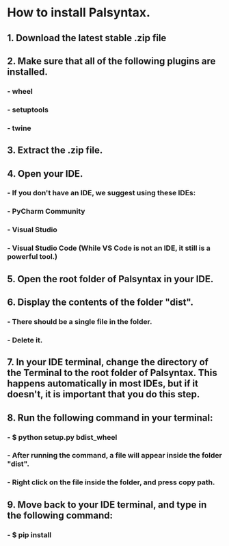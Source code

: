 # How to install Palsyntax.

## 1. Download the latest stable .zip file
## 2. Make sure that all of the following plugins are installed.

###   - wheel
###   - setuptools
###   - twine
  
  
## 3. Extract the .zip file.
## 4. Open your IDE.
  
###   - If you don't have an IDE, we suggest using these IDEs:
     
###     - PyCharm Community
###     - Visual Studio
###     - Visual Studio Code (While VS Code is not an IDE, it still is a powerful tool.)
 
## 5. Open the root folder of Palsyntax in your IDE.
## 6. Display the contents of the folder "dist".
  
###    - There should be a single file in the folder.
###    - Delete it.
  
##   7. In your IDE terminal, change the directory of the Terminal to the root folder of Palsyntax. This happens automatically in most IDEs, but if it doesn't, it is important that you do this step.

##   8. Run the following command in your terminal:
  
###    - $ python setup.py bdist_wheel
    
###    - After running the command, a file will appear inside the folder "dist".
###    - Right click on the file inside the folder, and press copy path.

## 9. Move back to your IDE terminal, and type in the following command:

###    - $ pip install <copied path>
